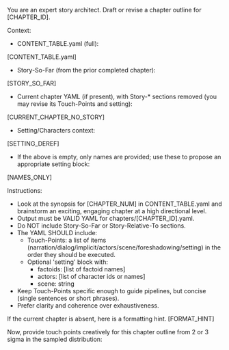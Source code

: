 You are an expert story architect. Draft or revise a chapter outline for [CHAPTER_ID].

Context:
- CONTENT_TABLE.yaml (full):

[CONTENT_TABLE.yaml]

- Story-So-Far (from the prior completed chapter):

[STORY_SO_FAR]

- Current chapter YAML (if present), with Story-* sections removed (you may revise its Touch-Points and setting):

[CURRENT_CHAPTER_NO_STORY]

- Setting/Characters context:

[SETTING_DEREF]

- If the above is empty, only names are provided; use these to propose an appropriate setting block:

[NAMES_ONLY]

Instructions:
- Look at the synopsis for [CHAPTER_NUM] in CONTENT_TABLE.yaml and brainstorm an exciting, engaging chapter at a high directional level.
- Output must be VALID YAML for chapters/[CHAPTER_ID].yaml.
- Do NOT include Story-So-Far or Story-Relative-To sections.
- The YAML SHOULD include:
  - Touch-Points: a list of items (narration/dialog/implicit/actors/scene/foreshadowing/setting) in the order they should be executed.
  - Optional 'setting' block with:
    - factoids: [list of factoid names]
    - actors: [list of character ids or names]
    - scene: string
- Keep Touch-Points specific enough to guide pipelines, but concise (single sentences or short phrases).
- Prefer clarity and coherence over exhaustiveness.

If the current chapter is absent, here is a formatting hint.
[FORMAT_HINT]

Now, provide touch points creatively for this chapter outline from 2 or 3 sigma in the sampled distribution:


